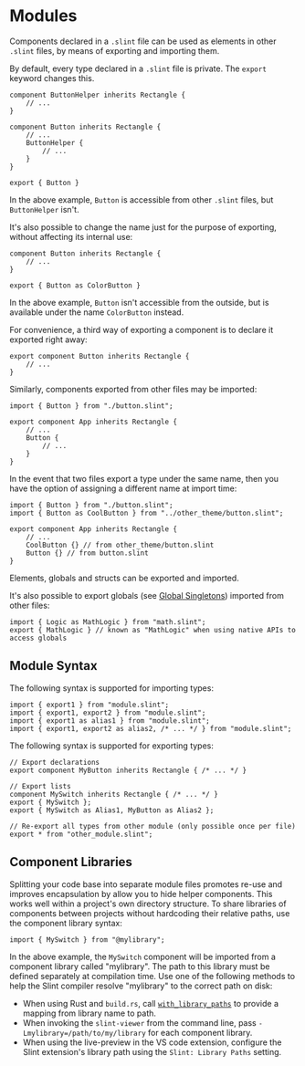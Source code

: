 <!-- Copyright © SixtyFPS GmbH <info@slint.dev> ; SPDX-License-Identifier: MIT -->
# Modules

Components declared in a `.slint` file can be used as elements in other
`.slint` files, by means of exporting and importing them.

By default, every type declared in a `.slint` file is private. The `export`
keyword changes this.

```slint,no-preview
component ButtonHelper inherits Rectangle {
    // ...
}

component Button inherits Rectangle {
    // ...
    ButtonHelper {
        // ...
    }
}

export { Button }
```

In the above example, `Button` is accessible from other `.slint` files, but
`ButtonHelper` isn't.

It's also possible to change the name just for the purpose of exporting, without
affecting its internal use:

```slint,no-preview
component Button inherits Rectangle {
    // ...
}

export { Button as ColorButton }
```

In the above example, `Button` isn't accessible from the outside, but
is available under the name `ColorButton` instead.

For convenience, a third way of exporting a component is to declare it exported
right away:

```slint,no-preview
export component Button inherits Rectangle {
    // ...
}
```

Similarly, components exported from other files may be imported:

```slint,ignore
import { Button } from "./button.slint";

export component App inherits Rectangle {
    // ...
    Button {
        // ...
    }
}
```

In the event that two files export a type under the same name, then you have the option
of assigning a different name at import time:

```slint,ignore
import { Button } from "./button.slint";
import { Button as CoolButton } from "../other_theme/button.slint";

export component App inherits Rectangle {
    // ...
    CoolButton {} // from other_theme/button.slint
    Button {} // from button.slint
}
```

Elements, globals and structs can be exported and imported.

It's also possible to export globals (see [Global Singletons](globals.md)) imported from
other files:

```slint,ignore
import { Logic as MathLogic } from "math.slint";
export { MathLogic } // known as "MathLogic" when using native APIs to access globals
```

## Module Syntax

The following syntax is supported for importing types:

```slint,ignore
import { export1 } from "module.slint";
import { export1, export2 } from "module.slint";
import { export1 as alias1 } from "module.slint";
import { export1, export2 as alias2, /* ... */ } from "module.slint";
```

The following syntax is supported for exporting types:

```slint,ignore
// Export declarations
export component MyButton inherits Rectangle { /* ... */ }

// Export lists
component MySwitch inherits Rectangle { /* ... */ }
export { MySwitch };
export { MySwitch as Alias1, MyButton as Alias2 };

// Re-export all types from other module (only possible once per file)
export * from "other_module.slint";
```

## Component Libraries

Splitting your code base into separate module files promotes re-use and
improves encapsulation by allow you to hide helper components. This works
well within a project's own directory structure. To share libraries of
components between projects without hardcoding their relative paths, use
the component library syntax:

```slint,ignore
import { MySwitch } from "@mylibrary";
```

In the above example, the `MySwitch` component will be imported from a component
library called "mylibrary". The path to this library must be defined separately at compilation time.
Use one of the following methods to help the Slint compiler resolve "mylibrary" to the correct
path on disk:

* When using Rust and `build.rs`, call [`with_library_paths`](slint-build-rust:struct.CompilerConfiguration#method.with_library_paths)
  to provide a mapping from library name to path.
* When invoking the `slint-viewer` from the command line, pass `-Lmylibrary=/path/to/my/library` for each component
  library.
* When using the live-preview in the VS code extension, configure the Slint extension's library path
  using the `Slint: Library Paths` setting.
